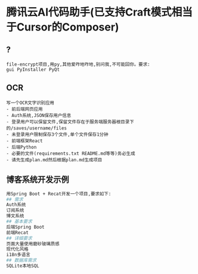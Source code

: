 # 腾讯云AI代码助手(已支持Craft模式相当于Cursor的Composer)
## ?
```
file-encrypt项目,用py,其他爱咋地咋地,别问我,不可能回你。要求:
gui PyInstaller PyQt
```
## OCR
```
写一个OCR文字识别应用
- 前后端网页应用
- Auth系统,JSON保存用户信息
- 登录用户可以保留文件,保留文件存在于服务端服务器根目录下的/saves/username/files
- 未登录用户限制保存3个文件,单个文件保存1分钟
- 前端框架React
- 后端Python
- 必要的文件(requirements.txt README.md等等)务必生成
- 请先生成plan.md然后根据plan.md生成项目
```
## 博客系统开发示例
```Bash
用Spring Boot + Recat开发一个项目,要求如下:
## 需求
Auth系统
订阅系统
博文系统
## 基本要求
后端Spring Boot
前端Recat
## 详细要求
页面大量使用磨砂玻璃质感
现代化风格
i18n多语言
## 数据库需求
SQLite本地SQL
```
